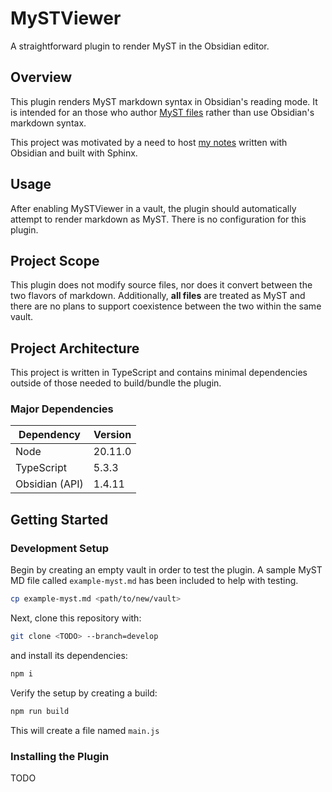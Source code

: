 # MySTViewer

A straightforward plugin to render MyST in the Obsidian editor.

## Overview

This plugin renders MyST markdown syntax in Obsidian's reading mode. It is
intended for an those who author [MyST files](https://myst-parser.readthedocs.io/en/latest/)
rather than use Obsidian's markdown syntax.

This project was motivated by a need to host [my notes](https://github.com/BeautifulTovarisch/Notes)
written with Obsidian and built with Sphinx.

## Usage

After enabling MySTViewer in a vault, the plugin should automatically attempt
to render markdown as MyST. There is no configuration for this plugin.

## Project Scope

This plugin does not modify source files, nor does it convert between the two
flavors of markdown. Additionally, **all files** are treated as MyST and there
are no plans to support coexistence between the two within the same vault.

## Project Architecture

This project is written in TypeScript and contains minimal dependencies outside
of those needed to build/bundle the plugin.

### Major Dependencies

|Dependency    |Version|
|--------------|-------|
|Node          |20.11.0|
|TypeScript    |5.3.3  |
|Obsidian (API)|1.4.11 |

## Getting Started

### Development Setup

Begin by creating an empty vault in order to test the plugin. A sample MyST MD
file called `example-myst.md` has been included to help with testing.

```bash
cp example-myst.md <path/to/new/vault>
```

Next, clone this repository with:

```bash
git clone <TODO> --branch=develop
```

and install its dependencies:

```bash
npm i
```

Verify the setup by creating a build:

```bash
npm run build
```

This will create a file named `main.js`

### Installing the Plugin

TODO
